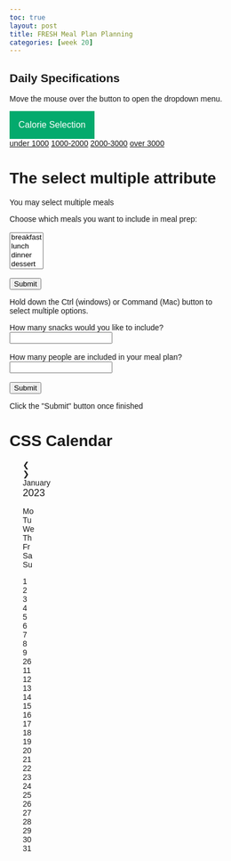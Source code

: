 ```yaml
---
toc: true
layout: post
title: FRESH Meal Plan Planning
categories: [week 20]
---
```


<!-- below is the code for the html calorie dropdown -->
<html>
<head>
<meta name="viewport" content="width=device-width, initial-scale=1">
<style>
.dropbtn {
  background-color: #04AA6D;
  color: white;
  padding: 16px;
  font-size: 16px;
  border: none;
}

.dropdown {
  position: relative;
  display: inline-block;
}

.dropdown-content {
  display: none;
  position: absolute;
  background-color: #f1f1f1;
  min-width: 160px;
  box-shadow: 0px 8px 16px 0px rgba(0,0,0,0.2);
  z-index: 1;
}

.dropdown-content a {
  color: black;
  padding: 12px 16px;
  text-decoration: none;
  display: block;
}

.dropdown-content a:hover {background-color: #ddd;}

.dropdown:hover .dropdown-content {display: block;}

.dropdown:hover .dropbtn {background-color: #3e8e41;}
</style>
</head>
<body>

<h2>Daily Specifications</h2>
<p>Move the mouse over the button to open the dropdown menu.</p>

<div class="dropdown">
  <button class="dropbtn">Calorie Selection</button>
  <div class="dropdown-content">
    <a href="#">under 1000</a>
    <a href="#">1000-2000</a>
    <a href="#">2000-3000</a>
    <a href="#">over 3000</a>
  </div>

</body>
</html>

<!-- below is the code for selecting how many meals -->
<html>
<body>

<h1>The select multiple attribute</h1>

<p>You may select multiple meals</p>

<form action="/action_page.php">
  <label for="mealtype">Choose which meals you want to include in meal prep:</label>
  <br><br>
  <select name="mealtype" id="mealtype" multiple>
    <option value="breakfast">breakfast</option>
    <option value="lunch">lunch</option>
    <option value="dinner">dinner</option>
    <option value="dessert">dessert</option>
  </select>
  <br><br>
  <input type="submit" value="Submit">
</form>

<p>Hold down the Ctrl (windows) or Command (Mac) button to select multiple options.</p>

</body>
</html>

<!-- below is the code for snacks and servings input, and submit -->
<html>
<body>

<form action="/action_page.php">
  <label for="snacknum">How many snacks would you like to include?</label>
  <input type="text" id="snacknum" name="snacknum"><br><br>
  <label for="servings">How many people are included in your meal plan?</label>
  <input type="text" id="servings" name="servings"><br><br>
  <input type="submit" value="Submit">
</form>

<p>Click the "Submit" button once finished</p>

</body>
</html>

<!-- below is sample calander code -->

<html>
<head>
<style>
* {box-sizing: border-box;}
ul {list-style-type: none;}
body {font-family: Verdana, sans-serif;}

.month {
  padding: 70px 25px;
  width: 100%;
  background: #1abc9c;
  text-align: center;
}

.month ul {
  margin: 0;
  padding: 0;
}

.month ul li {
  color: white;
  font-size: 20px;
  text-transform: uppercase;
  letter-spacing: 3px;
}

.month .prev {
  float: left;
  padding-top: 10px;
}

.month .next {
  float: right;
  padding-top: 10px;
}

.weekdays {
  margin: 0;
  padding: 10px 0;
  background-color: #ddd;
}

.weekdays li {
  display: inline-block;
  width: 13.6%;
  color: #666;
  text-align: center;
}

.days {
  padding: 10px 0;
  background: #eee;
  margin: 0;
}

.days li {
  list-style-type: none;
  display: inline-block;
  width: 13.6%;
  text-align: center;
  margin-bottom: 5px;
  font-size:12px;
  color: #777;
}

.days li .active {
  padding: 5px;
  background: #1abc9c;
  color: white !important
}

/* Add media queries for smaller screens */
@media screen and (max-width:720px) {
  .weekdays li, .days li {width: 13.1%;}
}

@media screen and (max-width: 420px) {
  .weekdays li, .days li {width: 12.5%;}
  .days li .active {padding: 2px;}
}

@media screen and (max-width: 290px) {
  .weekdays li, .days li {width: 12.2%;}
}
</style>
</head>
<body>

<h1>CSS Calendar</h1>

<div class="month">      
  <ul>
    <li class="prev">&#10094;</li>
    <li class="next">&#10095;</li>
    <li>
      January<br>
      <span style="font-size:18px">2023</span>
    </li>
  </ul>
</div>

<ul class="weekdays">
  <li>Mo</li>
  <li>Tu</li>
  <li>We</li>
  <li>Th</li>
  <li>Fr</li>
  <li>Sa</li>
  <li>Su</li>
</ul>

<ul class="days">  
  <li>1</li>
  <li>2</li>
  <li>3</li>
  <li>4</li>
  <li>5</li>
  <li>6</li>
  <li>7</li>
  <li>8</li>
  <li>9</li>
  <li><span class="active">26</span></li>
  <li>11</li>
  <li>12</li>
  <li>13</li>
  <li>14</li>
  <li>15</li>
  <li>16</li>
  <li>17</li>
  <li>18</li>
  <li>19</li>
  <li>20</li>
  <li>21</li>
  <li>22</li>
  <li>23</li>
  <li>24</li>
  <li>25</li>
  <li>26</li>
  <li>27</li>
  <li>28</li>
  <li>29</li>
  <li>30</li>
  <li>31</li>
</ul>

</body>
</html>